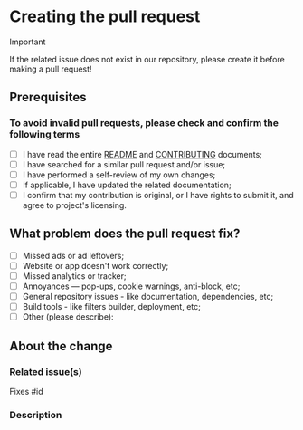 # Creating the pull request

> [!IMPORTANT]  
> If the related issue does not exist in our repository, please create it before making a pull request!

## Prerequisites

### To avoid invalid pull requests, please check and confirm the following terms

- [ ] I have read the entire [README](../README.md) and [CONTRIBUTING](../CONTRIBUTING.md) documents;
- [ ] I have searched for a similar pull request and/or issue;
- [ ] I have performed a self-review of my own changes;
- [ ] If applicable, I have updated the related documentation;
- [ ] I confirm that my contribution is original, or I have rights to submit it, and agree to project's licensing.

## What problem does the pull request fix?

- [ ] Missed ads or ad leftovers;
- [ ] Website or app doesn't work correctly;
- [ ] Missed analytics or tracker;
- [ ] Annoyances — pop-ups, cookie warnings, anti-block, etc;
- [ ] General repository issues - like documentation, dependencies, etc;
- [ ] Build tools - like filters builder, deployment, etc;
- [ ] Other (please describe):

## About the change

### Related issue(s)

<!-- Replace #id with the issue number (example: #100) -->

Fixes #id

<!-- If the issue is from a different repo, use: -->
<!-- Fixes octo-org/octo-repo#100 -->

<!-- If it resolves multiple issues, use: -->
<!-- Fixes #100, fixes #101, fixes #102 -->

### Description

<!-- Describe your changes in detail -->
<!-- Include screenshots if needed -->
